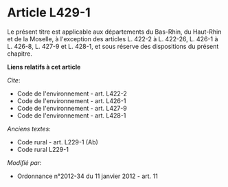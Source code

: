 # Article L429-1

Le présent titre est applicable aux départements du Bas-Rhin, du Haut-Rhin et de la Moselle, à l'exception des articles L.
422-2 à L. 422-26, L. 426-1 à L. 426-8, L. 427-9 et L. 428-1, et sous réserve des dispositions du présent chapitre.

**Liens relatifs à cet article**

_Cite_:

  - Code de l'environnement - art. L422-2
  - Code de l'environnement - art. L426-1
  - Code de l'environnement - art. L427-9
  - Code de l'environnement - art. L428-1

_Anciens textes_:

  - Code rural - art. L229-1 (Ab)
  - Code rural L229-1

_Modifié par_:

  - Ordonnance n°2012-34 du 11 janvier 2012 - art. 11

